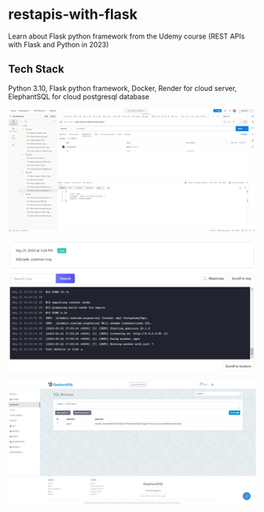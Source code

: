 # restapis-with-flask
Learn about Flask python framework from the Udemy course (REST APIs with Flask and Python in 2023)

## Tech Stack
Python 3.10, Flask python framework, Docker, Render for cloud server, ElephantSQL for cloud postgresql database

![postman_img](/img/postman_img.jpg)

![deployment](/img/deployment.jpg)

![database](/img/database.jpg)
